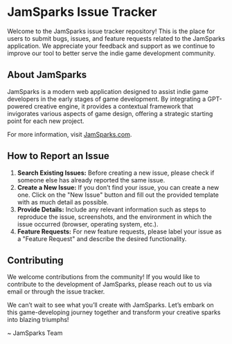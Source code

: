 # JamSparks Issue Tracker

Welcome to the JamSparks issue tracker repository! This is the place for users to submit bugs, issues, and feature requests related to the JamSparks application. We appreciate your feedback and support as we continue to improve our tool to better serve the indie game development community.

## About JamSparks

JamSparks is a modern web application designed to assist indie game developers in the early stages of game development. By integrating a GPT-powered creative engine, it provides a contextual framework that invigorates various aspects of game design, offering a strategic starting point for each new project.

For more information, visit [JamSparks.com](https://www.jamsparks.com).

## How to Report an Issue

1. **Search Existing Issues:** Before creating a new issue, please check if someone else has already reported the same issue.
2. **Create a New Issue:** If you don’t find your issue, you can create a new one. Click on the "New Issue" button and fill out the provided template with as much detail as possible.
3. **Provide Details:** Include any relevant information such as steps to reproduce the issue, screenshots, and the environment in which the issue occurred (browser, operating system, etc.).
4. **Feature Requests:** For new feature requests, please label your issue as a "Feature Request" and describe the desired functionality.

## Contributing

We welcome contributions from the community! If you would like to contribute to the development of JamSparks, please reach out to us via email or through the issue tracker.

We can’t wait to see what you’ll create with JamSparks. Let’s embark on this game-developing journey together and transform your creative sparks into blazing triumphs!

~ JamSparks Team
